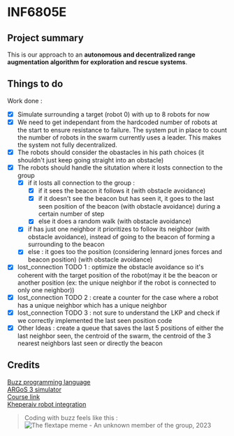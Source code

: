 # INF6805E
## Project summary
This is our approach to an **autonomous and decentralized range augmentation algorithm for exploration and rescue systems**.

## Things to do
Work done :
 - [x] Simulate surrounding a target (robot 0) with up to 8 robots for now
 - [x] We need to get independant from the hardcoded number of robots at the start to ensure resistance to failure. The system put in place to count the number of robots in the swarm currently uses a leader. This makes the system not fully decentralized.
 - [x] The robots should consider the obastacles in his path choices (it shouldn't just keep going straight into an obstacle)
 - [x] The robots should handle the situtation where it losts connection to the group
   - [x] if it losts all connection to the group :
     - [x] if it sees the beacon it follows it (with obstacle avoidance)
     - [x] if it doesn't see the beacon but has seen it, it goes to the last seen position of the beacon (with obstacle avoidance) during a certain number of step
     - [x] else it does a random walk (with obstacle avoidance)
   - [x] if has just one neighbor it prioritizes to follow its neighbor (with obstacle avoidance), instead of going to the beacon of forming a surrounding to the beacon
   - [x] else : it goes too the position (considering lennard jones forces and beacon position) (with obstacle avoidance)
 - [x] lost_connection TODO 1  : optimize the obstacle avoidance so it's coherent with the target position of the robot(may it be the beacon or another position (ex: the unique neighbor if the robot is connected to only one neighbor))
 - [x] lost_connection TODO 2 : create a counter for the case where a robot has a unique neighbor which has a unique neighbor
 - [x] lost_connection TODO 3 : not sure to understand the LKP and check if we correctly implemented the last seen position code
 - [x] Other Ideas : create a queue that saves the last 5 positions of either the last neighbor seen, the centroid of the swarm, the centroid of the 3 nearest neighbors last seen or directly the beacon

## Credits
[Buzz programming language](https://github.com/buzz-lang/Buzz)  
[ARGoS 3 simulator](https://github.com/ilpincy/argos3)  
[Course link](https://www.polymtl.ca/programmes/cours/swarm-intelligence)  
[Kheperaiv robot integration](https://github.com/buzz-lang/Buzz/blob/master/doc/robot-integration/kheperaiv.md)  

> Coding with buzz feels like this :  
> ![The flextape meme](https://i.imgflip.com/4/2reqtg.jpg) - An unknown member of the group, 2023
